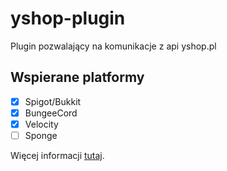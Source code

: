 # yshop-plugin
Plugin pozwalający na komunikacje z api yshop.pl

## Wspierane platformy
- [X] Spigot/Bukkit
- [X] BungeeCord
- [X] Velocity
- [ ] Sponge

Więcej informacji [tutaj](https://wiki.yshop.pl/plugin/instalacja-pluginu/).
